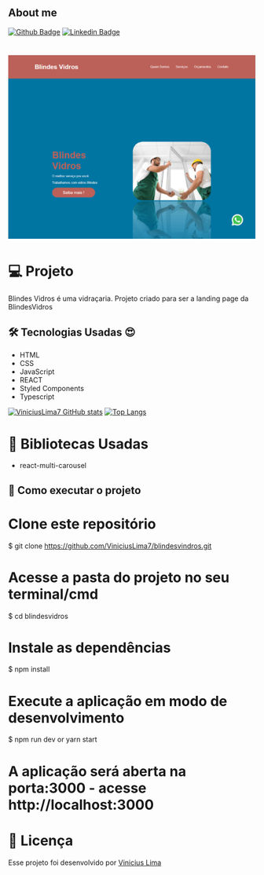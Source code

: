 ## About me

[![Github Badge](https://img.shields.io/badge/-Github-000?style=flat-square&logo=Github&logoColor=white&link=https://github.com/ViniciusLima7)](https://github.com/ViniciusLima7)
[![Linkedin Badge](https://img.shields.io/badge/-LinkedIn-blue?style=flat-square&logo=Linkedin&logoColor=white&link=https://www.linkedin.com/in/marcos-vinicius-lima/)](https://www.linkedin.com/in/marcos-vinicius-lima/)

<h1 align="center">
    <img alt="BLINDESVIDROS" title="Projeto" src="https://github.com/ViniciusLima7/blindesvindros/blob/develop/src/assets/capa.png" />
</h1>

# 💻 Projeto

Blindes Vidros é uma vidraçaria.
Projeto criado para ser a landing page da BlindesVidros

## 🛠 Tecnologias Usadas :heart_eyes:

- HTML
- CSS
- JavaScript
- REACT
- Styled Components
- Typescript

[![ViniciusLima7 GitHub stats](https://github-readme-stats.vercel.app/api?username=ViniciusLima7)](https://github.com/ViniciusLima7/github-readme-stats)
[![Top Langs](https://github-readme-stats.vercel.app/api/top-langs/?username=ViniciusLima7)](https://github.com/ViniciusLima7/github-readme-stats)

# 🚀 Bibliotecas Usadas

- react-multi-carousel

## 🧭 Como executar o projeto

# Clone este repositório

$ git clone https://github.com/ViniciusLima7/blindesvindros.git

# Acesse a pasta do projeto no seu terminal/cmd

$ cd blindesvidros

# Instale as dependências

$ npm install

# Execute a aplicação em modo de desenvolvimento

$ npm run dev or yarn start

# A aplicação será aberta na porta:3000 - acesse http://localhost:3000

# 📝 Licença

Esse projeto foi desenvolvido por [Vinicius Lima](https://www.linkedin.com/in/marcos-vinicius-lima/)
